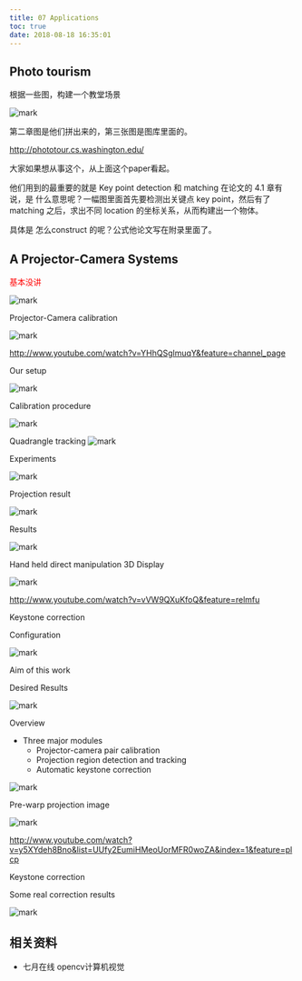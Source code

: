 ```yaml
---
title: 07 Applications
toc: true
date: 2018-08-18 16:35:01
---
```




## Photo tourism


根据一些图，构建一个教堂场景

![mark](http://images.iterate.site/blog/image/180817/24dbIGIHcF.png?imageslim)

第二章图是他们拼出来的，第三张图是图库里面的。

http://phototour.cs.washington.edu/

大家如果想从事这个，从上面这个paper看起。

他们用到的最重要的就是 Key point detection 和 matching 在论文的 4.1 章有说，是 什么意思呢？一幅图里面首先要检测出关键点 key point，然后有了matching 之后，求出不同 location 的坐标关系，从而构建出一个物体。

具体是 怎么construct 的呢？公式他论文写在附录里面了。


## A Projector-Camera Systems

<span style="color:red;">基本没讲</span>


![mark](http://images.iterate.site/blog/image/180817/7hfLlFDl46.png?imageslim)


Projector-Camera calibration

![mark](http://images.iterate.site/blog/image/180817/BbadfkJ2bE.png?imageslim)

http://www.youtube.com/watch?v=YHhQSglmuqY&feature=channel_page

Our setup

![mark](http://images.iterate.site/blog/image/180817/759Ag5iGgh.png?imageslim)

Calibration procedure

![mark](http://images.iterate.site/blog/image/180817/jFmBIe5K6e.png?imageslim)


Quadrangle tracking
![mark](http://images.iterate.site/blog/image/180817/GCkJbBKC1l.png?imageslim)

Experiments

![mark](http://images.iterate.site/blog/image/180817/7jI8ic4dkI.png?imageslim)

Projection result

![mark](http://images.iterate.site/blog/image/180817/BFaLg81heC.png?imageslim)

Results

![mark](http://images.iterate.site/blog/image/180817/aa2l87jKkH.png?imageslim)

Hand held direct manipulation 3D Display

![mark](http://images.iterate.site/blog/image/180817/LEH6j8i78B.png?imageslim)

http://www.youtube.com/watch?v=vVW9QXuKfoQ&feature=relmfu

Keystone correction

Configuration

![mark](http://images.iterate.site/blog/image/180817/k7EjfFCLBj.png?imageslim)


Aim of this work

Desired Results

![mark](http://images.iterate.site/blog/image/180817/l06cehej4d.png?imageslim)






Overview

- Three major modules
    - Projector-camera pair calibration
    - Projection region detection and tracking
    - Automatic keystone correction

![mark](http://images.iterate.site/blog/image/180817/73E7h3iebk.png?imageslim)


Pre-warp projection image


![mark](http://images.iterate.site/blog/image/180817/aK75dI575m.png?imageslim)


http://www.youtube.com/watch?v=y5XYdeh8Bno&list=UUfy2EumiHMeoUorMFR0woZA&index=1&feature=plcp




Keystone correction

Some real correction results


![mark](http://images.iterate.site/blog/image/180817/GCCKEb2gea.png?imageslim)








## 相关资料

- 七月在线 opencv计算机视觉
